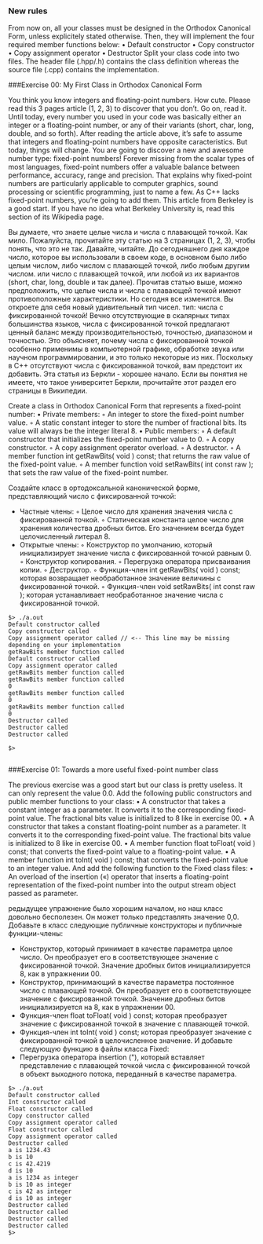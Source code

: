 ### New rules
From now on, all your classes must be designed in the Orthodox Canonical Form,
unless explicitely stated otherwise. Then, they will implement the four required member
functions below:
• Default constructor
• Copy constructor
• Copy assignment operator
• Destructor
Split your class code into two files. The header file (.hpp/.h) contains the class
definition whereas the source file (.cpp) contains the implementation.

###Exercise 00: My First Class in Orthodox Canonical Form

You think you know integers and floating-point numbers. How cute.
Please read this 3 pages article (1, 2, 3) to discover that you don’t. Go on, read it.
Until today, every number you used in your code was basically either an integer or a
floating-point number, or any of their variants (short, char, long, double, and so forth).
After reading the article above, it’s safe to assume that integers and floating-point numbers have opposite caracteristics.
But today, things will change. You are going to discover a new and awesome number
type: fixed-point numbers! Forever missing from the scalar types of most languages,
fixed-point numbers offer a valuable balance between performance, accuracy, range and
precision. That explains why fixed-point numbers are particularly applicable to computer
graphics, sound processing or scientific programming, just to name a few.
As C++ lacks fixed-point numbers, you’re going to add them. This article from
Berkeley is a good start. If you have no idea what Berkeley University is, read this
section of its Wikipedia page.

Вы думаете, что знаете целые числа и числа с плавающей точкой. Как мило.
Пожалуйста, прочитайте эту статью на 3 страницах (1, 2, 3), чтобы понять, что это не так. Давайте, читайте.
До сегодняшнего дня каждое число, которое вы использовали в своем коде, в основном было либо целым числом, либо числом с плавающей точкой, либо любым другим числом.
или число с плавающей точкой, или любой из их вариантов (short, char, long, double и так далее).
Прочитав статью выше, можно предположить, что целые числа и числа с плавающей точкой имеют противоположные характеристики.
Но сегодня все изменится. Вы откроете для себя новый удивительный тип чисел.
тип: числа с фиксированной точкой! Вечно отсутствующие в скалярных типах большинства языков,
числа с фиксированной точкой предлагают ценный баланс между производительностью, точностью, диапазоном и
точностью. Это объясняет, почему числа с фиксированной точкой особенно применимы в компьютерной
графике, обработке звука или научном программировании, и это только некоторые из них.
Поскольку в C++ отсутствуют числа с фиксированной точкой, вам предстоит их добавить. Эта статья из
Беркли - хорошее начало. Если вы понятия не имеете, что такое университет Беркли, прочитайте этот
раздел его страницы в Википедии.

Create a class in Orthodox Canonical Form that represents a fixed-point number:
• Private members:
◦ An integer to store the fixed-point number value.
◦ A static constant integer to store the number of fractional bits. Its value
will always be the integer literal 8.
• Public members:
◦ A default constructor that initializes the fixed-point number value to 0.
◦ A copy constructor.
◦ A copy assignment operator overload.
◦ A destructor.
◦ A member function int getRawBits( void ) const;
that returns the raw value of the fixed-point value.
◦ A member function void setRawBits( int const raw );
that sets the raw value of the fixed-point number.

Создайте класс в ортодоксальной канонической форме, представляющий число с фиксированной точкой:
- Частные члены:
◦ Целое число для хранения значения числа с фиксированной точкой.
◦ Статическая константа целое число для хранения количества дробных битов. Его значением
всегда будет целочисленный литерал 8.
- Открытые члены:
◦ Конструктор по умолчанию, который инициализирует значение числа с фиксированной точкой равным 0.
◦ Конструктор копирования.
◦ Перегрузка оператора присваивания копии.
◦ Деструктор.
◦ Функция-член int getRawBits( void ) const;
которая возвращает необработанное значение величины с фиксированной точкой.
◦ Функция-член void setRawBits( int const raw );
которая устанавливает необработанное значение числа с фиксированной точкой.

``` shell
$> ./a.out
Default constructor called
Copy constructor called
Copy assignment operator called // <-- This line may be missing depending on your implementation
getRawBits member function called
Default constructor called
Copy assignment operator called
getRawBits member function called
getRawBits member function called
0
getRawBits member function called
0
getRawBits member function called
0
Destructor called
Destructor called
Destructor called

$>
 
```

###Exercise 01: Towards a more useful
fixed-point number class

The previous exercise was a good start but our class is pretty useless. It can only
represent the value 0.0.
Add the following public constructors and public member functions to your class:
• A constructor that takes a constant integer as a parameter.
It converts it to the corresponding fixed-point value. The fractional bits value is
initialized to 8 like in exercise 00.
• A constructor that takes a constant floating-point number as a parameter.
It converts it to the corresponding fixed-point value. The fractional bits value is
initialized to 8 like in exercise 00.
• A member function float toFloat( void ) const;
that converts the fixed-point value to a floating-point value.
• A member function int toInt( void ) const;
that converts the fixed-point value to an integer value.
And add the following function to the Fixed class files:
• An overload of the insertion («) operator that inserts a floating-point representation
of the fixed-point number into the output stream object passed as parameter.

редыдущее упражнение было хорошим началом, но наш класс довольно бесполезен. Он может только
представлять значение 0,0.
Добавьте в класс следующие публичные конструкторы и публичные функции-члены:
- Конструктор, который принимает в качестве параметра целое число.
  Он преобразует его в соответствующее значение с фиксированной точкой. Значение дробных битов
  инициализируется 8, как в упражнении 00.
- Конструктор, принимающий в качестве параметра постоянное число с плавающей точкой.
  Он преобразует его в соответствующее значение с фиксированной точкой. Значение дробных битов
  инициализируется на 8, как в упражнении 00.
- Функция-член float toFloat( void ) const;
  которая преобразует значение с фиксированной точкой в значение с плавающей точкой.
- Функция-член int toInt( void ) const;
  которая преобразует значение с фиксированной точкой в целочисленное значение.
  И добавьте следующую функцию в файлы класса Fixed:
- Перегрузка оператора insertion ("), который вставляет представление с плавающей точкой
  числа с фиксированной точкой в объект выходного потока, переданный в качестве параметра.

```shell
$> ./a.out
Default constructor called
Int constructor called
Float constructor called
Copy constructor called
Copy assignment operator called
Float constructor called
Copy assignment operator called
Destructor called
a is 1234.43
b is 10
c is 42.4219
d is 10
a is 1234 as integer
b is 10 as integer
c is 42 as integer
d is 10 as integer
Destructor called
Destructor called
Destructor called
Destructor called
$>
```

